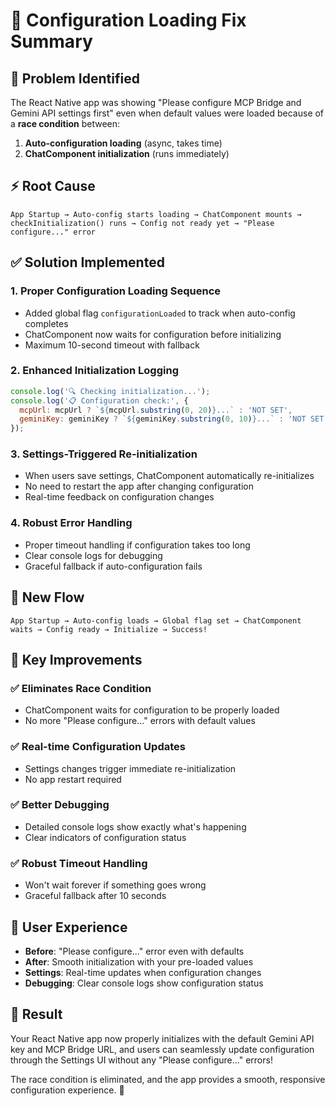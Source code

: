 # 🔧 Configuration Loading Fix Summary

## 🐛 **Problem Identified**
The React Native app was showing "Please configure MCP Bridge and Gemini API settings first" even when default values were loaded because of a **race condition** between:

1. **Auto-configuration loading** (async, takes time)
2. **ChatComponent initialization** (runs immediately)

## ⚡ **Root Cause**
```
App Startup → Auto-config starts loading → ChatComponent mounts → checkInitialization() runs → Config not ready yet → "Please configure..." error
```

## ✅ **Solution Implemented**

### **1. Proper Configuration Loading Sequence**
- Added global flag `configurationLoaded` to track when auto-config completes
- ChatComponent now waits for configuration before initializing
- Maximum 10-second timeout with fallback

### **2. Enhanced Initialization Logging**
```javascript
console.log('🔍 Checking initialization...');
console.log('📋 Configuration check:', {
  mcpUrl: mcpUrl ? `${mcpUrl.substring(0, 20)}...` : 'NOT SET',
  geminiKey: geminiKey ? `${geminiKey.substring(0, 10)}...` : 'NOT SET'
});
```

### **3. Settings-Triggered Re-initialization**
- When users save settings, ChatComponent automatically re-initializes
- No need to restart the app after changing configuration
- Real-time feedback on configuration changes

### **4. Robust Error Handling**
- Proper timeout handling if configuration takes too long
- Clear console logs for debugging
- Graceful fallback if auto-configuration fails

## 🔄 **New Flow**
```
App Startup → Auto-config loads → Global flag set → ChatComponent waits → Config ready → Initialize → Success!
```

## 🎯 **Key Improvements**

### **✅ Eliminates Race Condition**
- ChatComponent waits for configuration to be properly loaded
- No more "Please configure..." errors with default values

### **✅ Real-time Configuration Updates**
- Settings changes trigger immediate re-initialization
- No app restart required

### **✅ Better Debugging**
- Detailed console logs show exactly what's happening
- Clear indicators of configuration status

### **✅ Robust Timeout Handling**
- Won't wait forever if something goes wrong
- Graceful fallback after 10 seconds

## 📱 **User Experience**
- **Before**: "Please configure..." error even with defaults
- **After**: Smooth initialization with your pre-loaded values
- **Settings**: Real-time updates when configuration changes
- **Debugging**: Clear console logs show configuration status

## 🚀 **Result**
Your React Native app now properly initializes with the default Gemini API key and MCP Bridge URL, and users can seamlessly update configuration through the Settings UI without any "Please configure..." errors!

The race condition is eliminated, and the app provides a smooth, responsive configuration experience. 🎉 
